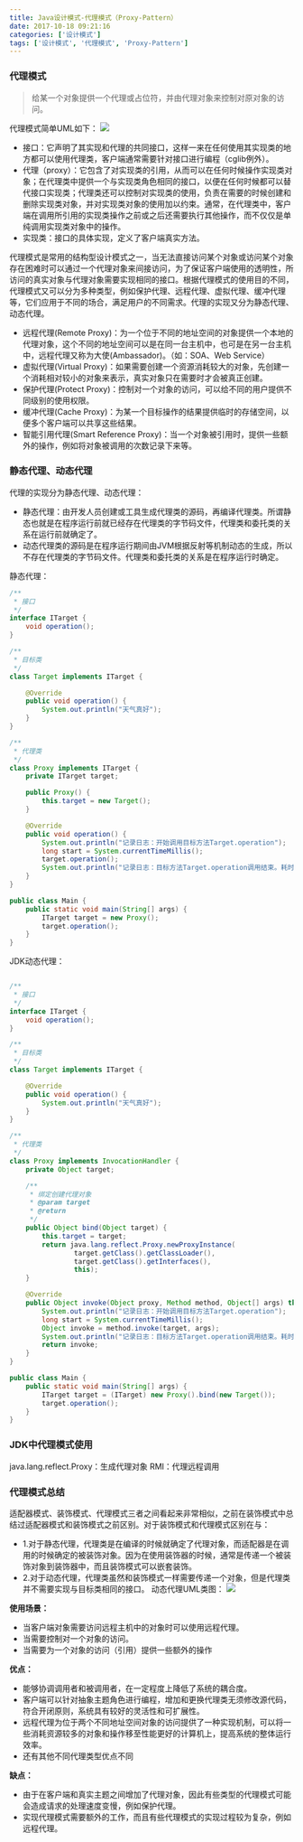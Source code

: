 ```yaml
---
title: Java设计模式-代理模式（Proxy-Pattern）
date: 2017-10-18 09:21:16
categories: ['设计模式']
tags: ['设计模式', '代理模式', 'Proxy-Pattern']
---
```


### 代理模式
>给某一个对象提供一个代理或占位符，并由代理对象来控制对原对象的访问。


代理模式简单UML如下：
![](http://otxnth5wx.bkt.clouddn.com/20171018屏幕快照2017-10-18上午9.43.05.png)<!-- more -->

* 接口：它声明了其实现和代理的共同接口，这样一来在任何使用其实现类的地方都可以使用代理类，客户端通常需要针对接口进行编程（cglib例外）。
* 代理（proxy）：它包含了对实现类的引用，从而可以在任何时候操作实现类对象；在代理类中提供一个与实现类角色相同的接口，以便在任何时候都可以替代接口实现类；代理类还可以控制对实现类的使用，负责在需要的时候创建和删除实现类对象，并对实现类对象的使用加以约束。通常，在代理类中，客户端在调用所引用的实现类操作之前或之后还需要执行其他操作，而不仅仅是单纯调用实现类对象中的操作。
* 实现类：接口的具体实现，定义了客户端真实方法。

代理模式是常用的结构型设计模式之一，当无法直接访问某个对象或访问某个对象存在困难时可以通过一个代理对象来间接访问，为了保证客户端使用的透明性，所访问的真实对象与代理对象需要实现相同的接口。根据代理模式的使用目的不同，代理模式又可以分为多种类型，例如保护代理、远程代理、虚拟代理、缓冲代理等，它们应用于不同的场合，满足用户的不同需求。代理的实现又分为静态代理、动态代理。

* 远程代理(Remote Proxy)：为一个位于不同的地址空间的对象提供一个本地的代理对象，这个不同的地址空间可以是在同一台主机中，也可是在另一台主机中，远程代理又称为大使(Ambassador)。（如：SOA、Web Service）
* 虚拟代理(Virtual Proxy)：如果需要创建一个资源消耗较大的对象，先创建一个消耗相对较小的对象来表示，真实对象只在需要时才会被真正创建。
* 保护代理(Protect Proxy)：控制对一个对象的访问，可以给不同的用户提供不同级别的使用权限。
* 缓冲代理(Cache Proxy)：为某一个目标操作的结果提供临时的存储空间，以便多个客户端可以共享这些结果。
* 智能引用代理(Smart Reference Proxy)：当一个对象被引用时，提供一些额外的操作，例如将对象被调用的次数记录下来等。

### 静态代理、动态代理
代理的实现分为静态代理、动态代理：
* 静态代理：由开发人员创建或工具生成代理类的源码，再编译代理类。所谓静态也就是在程序运行前就已经存在代理类的字节码文件，代理类和委托类的关系在运行前就确定了。
* 动态代理类的源码是在程序运行期间由JVM根据反射等机制动态的生成，所以不存在代理类的字节码文件。代理类和委托类的关系是在程序运行时确定。

静态代理：
```java
/**
 * 接口
 */
interface ITarget {
    void operation();
}

/**
 * 目标类
 */
class Target implements ITarget {

    @Override
    public void operation() {
        System.out.println("天气真好");
    }
}

/**
 * 代理类
 */
class Proxy implements ITarget {
    private ITarget target;

    public Proxy() {
        this.target = new Target();
    }

    @Override
    public void operation() {
        System.out.println("记录日志：开始调用目标方法Target.operation");
        long start = System.currentTimeMillis();
        target.operation();
        System.out.println("记录日志：目标方法Target.operation调用结束。耗时：" + (System.currentTimeMillis() - start));
    }
}

public class Main {
    public static void main(String[] args) {
        ITarget target = new Proxy();
        target.operation();
    }
}
```

JDK动态代理：
```java

/**
 * 接口
 */
interface ITarget {
    void operation();
}

/**
 * 目标类
 */
class Target implements ITarget {

    @Override
    public void operation() {
        System.out.println("天气真好");
    }
}

/**
 * 代理类
 */
class Proxy implements InvocationHandler {
    private Object target;

    /**
     * 绑定创建代理对象
     * @param target
     * @return
     */
    public Object bind(Object target) {
        this.target = target;
        return java.lang.reflect.Proxy.newProxyInstance(
                target.getClass().getClassLoader(),
                target.getClass().getInterfaces(),
                this);
    }

    @Override
    public Object invoke(Object proxy, Method method, Object[] args) throws Throwable {
        System.out.println("记录日志：开始调用目标方法Target.operation");
        long start = System.currentTimeMillis();
        Object invoke = method.invoke(target, args);
        System.out.println("记录日志：目标方法Target.operation调用结束。耗时：" + (System.currentTimeMillis() - start));
        return invoke;
    }
}

public class Main {
    public static void main(String[] args) {
        ITarget target = (ITarget) new Proxy().bind(new Target());
        target.operation();
    }
}
```
### JDK中代理模式使用
java.lang.reflect.Proxy：生成代理对象
RMI：代理远程调用

### 代理模式总结
适配器模式、装饰模式、代理模式三者之间看起来非常相似，之前在装饰模式中总结过适配器模式和装饰模式之前区别。对于装饰模式和代理模式区别在与：
* 1.对于静态代理，代理类是在编译的时候就确定了代理对象，而适配器是在调用的时候确定的被装饰对象。因为在使用装饰器的时候，通常是传递一个被装饰对象到装饰器中，而且装饰模式可以嵌套装饰。
* 2.对于动态代理，代理类虽然和装饰模式一样需要传递一个对象，但是代理类并不需要实现与目标类相同的接口。
动态代理UML类图：
![](http://otxnth5wx.bkt.clouddn.com/20171018屏幕快照2017-10-18上午11.39.05.png)

**使用场景：**
* 当客户端对象需要访问远程主机中的对象时可以使用远程代理。
* 当需要控制对一个对象的访问。
* 当需要为一个对象的访问（引用）提供一些额外的操作

**优点：**
* 能够协调调用者和被调用者，在一定程度上降低了系统的耦合度。
* 客户端可以针对抽象主题角色进行编程，增加和更换代理类无须修改源代码，符合开闭原则，系统具有较好的灵活性和可扩展性。
* 远程代理为位于两个不同地址空间对象的访问提供了一种实现机制，可以将一些消耗资源较多的对象和操作移至性能更好的计算机上，提高系统的整体运行效率。
* 还有其他不同代理类型优点不同

**缺点：**
* 由于在客户端和真实主题之间增加了代理对象，因此有些类型的代理模式可能会造成请求的处理速度变慢，例如保护代理。
* 实现代理模式需要额外的工作，而且有些代理模式的实现过程较为复杂，例如远程代理。
